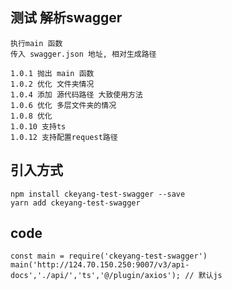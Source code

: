 ## 测试 解析swagger
    执行main 函数 
    传入 swagger.json 地址, 相对生成路径

    1.0.1 抛出 main 函数
    1.0.2 优化 文件夹情况
    1.0.4 添加 源代码路径 大致使用方法
    1.0.6 优化 多层文件夹的情况
    1.0.8 优化
    1.0.10 支持ts
    1.0.12 支持配置request路径

## 引入方式
    
    npm install ckeyang-test-swagger --save
    yarn add ckeyang-test-swagger

## code

    const main = require('ckeyang-test-swagger')
    main('http://124.70.150.250:9007/v3/api-docs','./api/','ts','@/plugin/axios'); // 默认js

